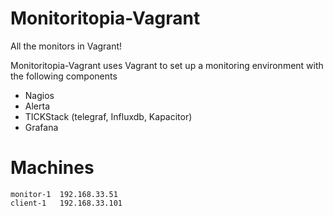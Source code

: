 # Monitoritopia-Vagrant
All the monitors in  Vagrant!

Monitoritopia-Vagrant uses Vagrant to set up a monitoring environment with the following components
 * Nagios
 * Alerta
 * TICKStack (telegraf, Influxdb, Kapacitor)
 * Grafana

# Machines
```
monitor-1  192.168.33.51
client-1   192.168.33.101
```
